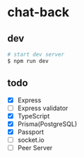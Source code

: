 # chat-back

## dev

```sh
# start dev server
$ npm run dev
```

## todo

- [x] Express
- [ ] Express validator
- [x] TypeScript
- [x] Prisma(PostgreSQL)
- [x] Passport
- [ ] socket.io
- [ ] Peer Server
